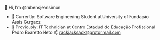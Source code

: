 👋 Hi, I’m @rubensjeansimon
- 🌱 Currently: Software Engineering Student at University of Fundação Assis Gurgacz
- 🌱 Previously: IT Technician at Centro Estadual de Educação Profissional Pedro Boaretto Neto
📫 rackjacksack@protonmail.com

<!---
Warning: i am Not For everybody.
--->
